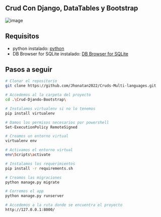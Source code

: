 ## Crud Con Django, DataTables y Bootstrap

![image](https://github.com/Jhonatan2022/Cruds-Multi-languages/assets/101368711/2f5f5c25-e405-48de-9360-acf126c03ba2)

## Requisitos

* python instalado: [python](https://www.python.org/downloads/)
* DB Browser for SQLite instalado: [DB Browser for SQLite](https://sqlitebrowser.org/dl/)


## Pasos a seguir
```sh
# Clonar el repositorio
git clone https://github.com/Jhonatan2022/Cruds-Multi-languages.git
```
```sh
# Accedemos al la carpeta del proyecto
cd .\Crud-Djando-Bootstrap\
```
```sh
# Instalamos virtualenv si no lo tenemos 
pip install virtualenv
```
```sh
# Damos los permisos necesarios por powershell
Set-ExecutionPolicy RemoteSigned
```
```sh
# Creamos un entorno virtual
virtualenv env
```
```sh
# Activamos el entorno virtual
env\Scripts\activate
```
```sh
# Instalamos los requerimientos
pip install -r requirements.sh
```
```sh
# Creamos las migraciones
python manage.py migrate
```
```sh
# Corremos el app
python manage.py runserver
```
```sh
# Accedemos a la ruta donde se encuentra el proyecto
http://127.0.0.1:8000/
```
